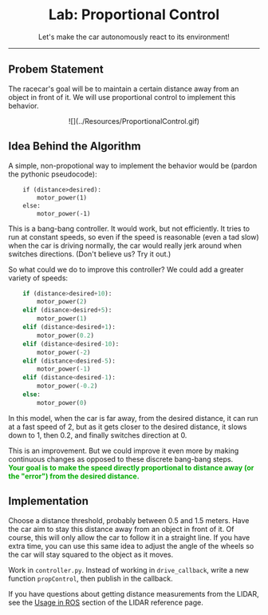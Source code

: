 <center>
<h1>Lab: Proportional Control</h1>
Let's make the car autonomously react to its environment!
</center>
<hr/>

## Probem Statement
The racecar's goal will be to maintain a certain distance away from an object in front of it. We will use proportional control to implement this behavior.

<center>
![](../Resources/ProportionalControl.gif)
</center>

## Idea Behind the Algorithm
A simple, non-propotional way to implement the behavior would be (pardon the pythonic pseudocode):
```
    if (distance>desired):
        motor_power(1)
    else:
        motor_power(-1)
```
This is a bang-bang controller. It would work, but not efficiently. It tries to run at constant speeds, so even if the speed is reasonable (even a tad slow) when the car is driving normally, the car would really jerk around when switches directions. (Don't believe us? Try it out.) 

So what could we do to improve this controller? We could add a greater variety of speeds:
```python
    if (distance>desired+10):
        motor_power(2)
    elif (disance>desired+5):
        motor_power(1)
    elif (distance>desired+1):
        motor_power(0.2)
    elif (distance<desired-10):
        motor_power(-2)
    elif (distance<desired-5):
        motor_power(-1)
    elif (distance<desired-1):
        motor_power(-0.2)
    else:
        motor_power(0)
```
In this model, when the car is far away, from the desired distance, it can run at a fast speed of 2, but as it gets closer to the desired distance, it slows down to 1, then 0.2, and finally switches direction at 0.

This is an improvement. But we could improve it even more by making continuous changes as opposed to these discrete bang-bang steps.<br>
**<font color="00AA00">Your goal is to make the speed directly proportional to distance away (or the "error") from the desired distance.</font>**

## Implementation
Choose a distance threshold, probably between 0.5 and 1.5 meters. Have the car aim to stay this distance away from an object in front of it. Of course, this will only allow the car to follow it in a straight line. If you have extra time, you can use this same idea to adjust the angle of the wheels so the car will stay squared to the object as it moves.

Work in `controller.py`. Instead of working in `drive_callback`, write a new function `propControl`, then publish in the callback.

If you have questions about getting distance measurements from the LIDAR, see the [Usage in ROS](http://bwsi-racecar.com/racecar-parts/lidar/#usage-in-ros) section of the LIDAR reference page.
